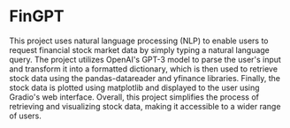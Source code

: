 # FinGPT

This project uses natural language processing (NLP) to enable users to request financial stock market data by simply typing a natural language query. The project utilizes OpenAI's GPT-3 model to parse the user's input and transform it into a formatted dictionary, which is then used to retrieve stock data using the pandas-datareader and yfinance libraries. Finally, the stock data is plotted using matplotlib and displayed to the user using Gradio's web interface. Overall, this project simplifies the process of retrieving and visualizing stock data, making it accessible to a wider range of users.

